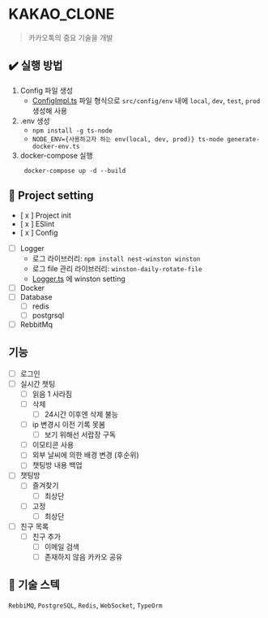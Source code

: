 # KAKAO_CLONE

> 카카오톡의 중요 기술을 개발

## ✔️ 실행 방법

1. Config 파일 생성
   - [ConfigImpl.ts](src\config\ConfigImpl.ts) 파일 형식으로 `src/config/env` 내에 `local`, `dev`, `test`, `prod` 생성해 사용
2. .env 생성
   - `npm install -g ts-node`
   - `NODE_ENV={사용하고자 하는 env(local, dev, prod)} ts-node generate-docker-env.ts`
3. docker-compose 실행
   ```
    docker-compose up -d --build
   ```

## 🚦 Project setting

- [ x ] Project init
- [ x ] ESlint
- [ x ] Config
- [ ] Logger
  - 로그 라이브러리: `npm install nest-winston winston `
  - 로그 file 관리 라이브러리: `winston-daily-rotate-file`
  - [Logger.ts](src\module\Logger.ts) 에 winston setting
- [ ] Docker
- [ ] Database
  - [ ] redis
  - [ ] postgrsql
- [ ] RebbitMq

## 기능

- [ ] 로그인
- [ ] 실시간 챗팅
  - [ ] 읽음 1 사라짐
  - [ ] 삭제
    - [ ] 24시간 이후엔 삭제 불능
  - [ ] ip 변경시 이전 기록 못봄
    - [ ] 보기 위해선 서랍장 구독
  - [ ] 이모티콘 사용
  - [ ] 외부 날씨에 의한 배경 변경 (후순위)
  - [ ] 챗팅방 내용 백업
- [ ] 챗팅방
  - [ ] 즐겨찾기
    - [ ] 최상단
  - [ ] 고정
    - [ ] 최상단
- [ ] 친구 목록
  - [ ] 친구 추가
    - [ ] 이메일 검색
    - [ ] 존재하지 않음 카카오 공유

## 🧰 기술 스텍

`RebbiMQ`, `PostgreSQL`, `Redis`, `WebSocket`, `TypeOrm`
